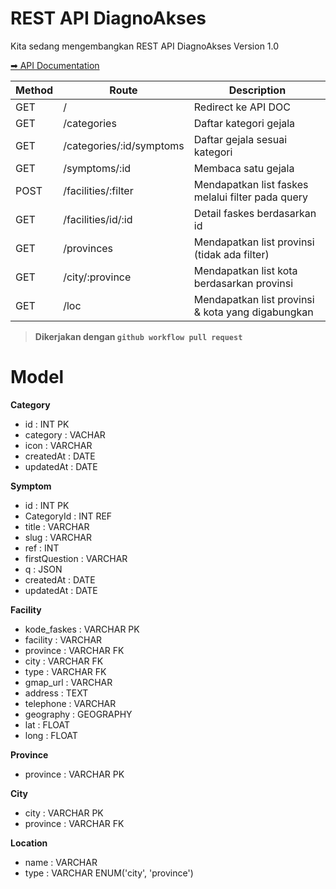 # REST API DiagnoAkses

Kita sedang mengembangkan REST API DiagnoAkses Version 1.0

[➡ API Documentation](https://documenter.getpostman.com/view/20472929/2s9YC1Vtv8)

| Method | Route                    | Description                                        |
| ------ | ------------------------ | ---------------------------------------------------|
| GET    | /                        | Redirect ke API DOC                                |
| GET    | /categories              | Daftar kategori gejala                             |
| GET    | /categories/:id/symptoms | Daftar gejala sesuai kategori                      |
| GET    | /symptoms/:id            | Membaca satu gejala                                |
| POST   | /facilities/:filter      | Mendapatkan list faskes melalui filter pada query  |
| GET    | /facilities/id/:id       | Detail faskes berdasarkan id                       |
| GET    | /provinces               | Mendapatkan list provinsi (tidak ada filter)       |
| GET    | /city/:province          | Mendapatkan list kota berdasarkan provinsi         |
| GET    | /loc                     | Mendapatkan list provinsi & kota yang digabungkan  |


> **Dikerjakan dengan `github workflow pull request`**

# Model 

**Category**
- id : INT PK
- category : VACHAR
- icon : VARCHAR
- createdAt : DATE
- updatedAt : DATE

**Symptom**
- id : INT PK
- CategoryId : INT REF
- title : VARCHAR
- slug : VARCHAR
- ref : INT
- firstQuestion : VARCHAR
- q : JSON
- createdAt : DATE
- updatedAt : DATE

**Facility**
- kode_faskes : VARCHAR PK
- facility : VARCHAR
- province : VARCHAR FK
- city : VARCHAR FK
- type : VARCHAR FK
- gmap_url : VARCHAR 
- address : TEXT
- telephone : VARCHAR 
- geography : GEOGRAPHY
- lat : FLOAT
- long : FLOAT

**Province**
- province : VARCHAR PK

**City**
- city : VARCHAR PK
- province : VARCHAR FK

**Location**
- name : VARCHAR 
- type : VARCHAR ENUM('city', 'province')

